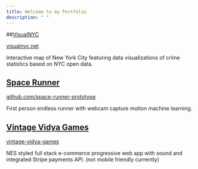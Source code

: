 ```yaml
---
title: Welcome to my Portfolio
description: " "
---
```


##[VisualNYC](https://rickylau.dev/visualnyc/)

[visualnyc.net](http://www.visualnyc.net/)

Interactive map of New York City featuring data visualizations of crime statistics based on NYC open data.

## [Space Runner](https://rickylau.dev/space-runner/)

[github.com/space-runner-prototype](https://github.com/space-runner-prototype/space-runner)

First person endless runner with webcam capture motion machine learning.

## [Vintage Vidya Games](https://rickylau.dev/vvg/)

[vintage-vidya-games](https://vintage-vidya-games.herokuapp.com/)

NES styled full stack e-commerce progressive web app with sound and integrated Stripe payments API. (not mobile friendly currently)

